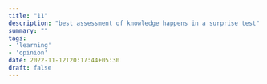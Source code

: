 ```yaml
---
title: "11"
description: "best assessment of knowledge happens in a surprise test"
summary: ""
tags:
- 'learning'
- 'opinion'	
date: 2022-11-12T20:17:44+05:30
draft: false
---
```


